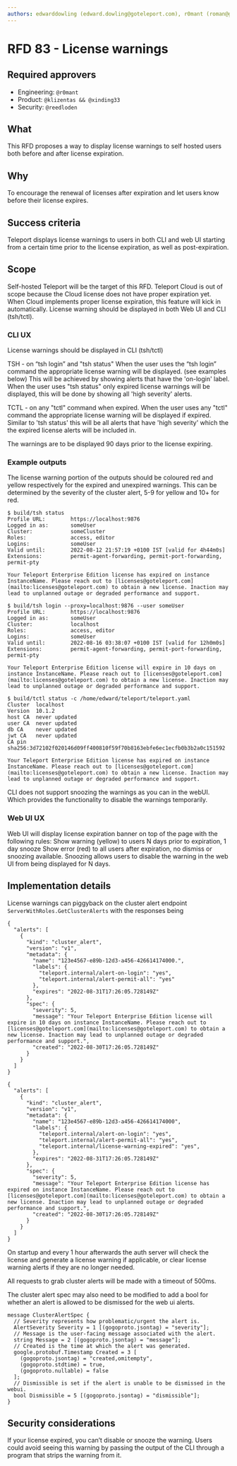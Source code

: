 ```yaml
---
authors: edwarddowling (edward.dowling@goteleport.com), r0mant (roman@goteleport.com)
---
```



# RFD 83 - License warnings

## Required approvers

- Engineering: `@r0mant`
- Product: `@klizentas && @xinding33`
- Security: `@reedloden`

## What

This RFD proposes a way to display license warnings to self hosted users both before and after license expiration.

## Why

To encourage the renewal of licenses after expiration and let users know before their license expires.

## Success criteria

Teleport displays license warnings to users in both CLI and web UI starting from a certain time prior to the license expiration, as well as post-expiration.

## Scope

Self-hosted Teleport will be the target of this RFD. Teleport Cloud is out of scope because the Cloud license does not have proper expiration yet. When Cloud implements proper license expiration, this feature will kick in automatically.
License warning should be displayed in both Web UI and CLI (tsh/tctl).

### CLI UX

License warnings should be displayed in CLI (tsh/tctl) 

TSH - on “tsh login” and "tsh status"
When the user uses the “tsh login” command the appropriate license warning will be displayed. (see examples below)
This will be achieved by showing alerts that have the 'on-login' label.
When the user uses "tsh status" only expired license warnings will be displayed, this will be done by showing all 'high severity' alerts.

TCTL - on any "tctl" command when expired.
When the user uses any "tctl" command the appropriate license warning will be displayed if expired.
Similar to 'tsh status' this will be all alerts that have 'high severity' which the the expired license alerts will be included in.

The warnings are to be displayed 90 days prior to the license expiring.

### Example outputs

The license warning portion of the outputs should be coloured red and yellow respectively for the expired and unexpired warnings.
This can be determined by the severity of the cluster alert, 5-9 for yellow and 10+ for red.

```
$ build/tsh status
Profile URL:        https://localhost:9876
Logged in as:       someUser
Cluster:            someCluster
Roles:              access, editor
Logins:             someUser
Valid until:        2022-08-12 21:57:19 +0100 IST [valid for 4h44m0s]
Extensions:         permit-agent-forwarding, permit-port-forwarding, permit-pty

Your Teleport Enterprise Edition license has expired on instance InstanceName. Please reach out to [licenses@goteleport.com](mailto:licenses@goteleport.com) to obtain a new license. Inaction may lead to unplanned outage or degraded performance and support.
```

```
$ build/tsh login --proxy=localhost:9876 --user someUser
Profile URL:        https://localhost:9876
Logged in as:       someUser
Cluster:            localhost
Roles:              access, editor
Logins:             someUser
Valid until:        2022-08-16 03:38:07 +0100 IST [valid for 12h0m0s]
Extensions:         permit-agent-forwarding, permit-port-forwarding, permit-pty

Your Teleport Enterprise Edition license will expire in 10 days on instance InstanceName. Please reach out to [licenses@goteleport.com](mailto:licenses@goteleport.com) to obtain a new license. Inaction may lead to unplanned outage or degraded performance and support.
```

```
$ build/tctl status -c /home/edward/teleport/teleport.yaml
Cluster  localhost                                                               
Version  10.1.2                                                                  
host CA  never updated                                                           
user CA  never updated                                                           
db CA    never updated                                                           
jwt CA   never updated                                                           
CA pin   sha256:3d72102f020146d09ff400810f59f70b8163ebfe6ec1ecfb0b3b2a0c151592

Your Teleport Enterprise Edition license has expired on instance InstanceName. Please reach out to [licenses@goteleport.com](mailto:licenses@goteleport.com) to obtain a new license. Inaction may lead to unplanned outage or degraded performance and support.
```


CLI does not support snoozing the warnings as you can in the webUI. Which provides the functionality to disable the warnings temporarily.

### Web UI UX

Web UI will display license expiration banner on top of the page with the following rules:
Show warning (yellow) to users N days prior to expiration, 1 day snooze
Show error (red) to all users after expiration, no dismiss or snoozing available.
Snoozing allows users to disable the warning in the web UI from being displayed for N days.

## Implementation details

License warnings can piggyback on the cluster alert endpoint `ServerWithRoles.GetClusterAlerts` with the responses being

```
{
  "alerts": [
    {
      "kind": "cluster_alert",
      "version": "v1",
      "metadata": {
        "name": "123e4567-e89b-12d3-a456-426614174000.",
        "labels": {
          "teleport.internal/alert-on-login": "yes",
          "teleport.internal/alert-permit-all": "yes"
        },
        "expires": "2022-08-31T17:26:05.728149Z"
      },
      "spec": {
        "severity": 5,
        "message": "Your Teleport Enterprise Edition license will expire in 10 days on instance InstanceName. Please reach out to [licenses@goteleport.com](mailto:licenses@goteleport.com) to obtain a new license. Inaction may lead to unplanned outage or degraded performance and support.",
        "created": "2022-08-30T17:26:05.728149Z"
      }
    }
  ]
}
```

```
{
  "alerts": [
    {
      "kind": "cluster_alert",
      "version": "v1",
      "metadata": {
        "name": "123e4567-e89b-12d3-a456-426614174000",
        "labels": {
          "teleport.internal/alert-on-login": "yes",
          "teleport.internal/alert-permit-all": "yes",
          "teleport.internal/license-warning-expired": "yes",
        },
        "expires": "2022-08-31T17:26:05.728149Z"
      },
      "spec": {
        "severity": 5,
        "message": "Your Teleport Enterprise Edition license has expired on instance InstanceName. Please reach out to [licenses@goteleport.com](mailto:licenses@goteleport.com) to obtain a new license. Inaction may lead to unplanned outage or degraded performance and support.",
        "created": "2022-08-30T17:26:05.728149Z"
      }
    }
  ]
}
```


On startup and every 1 hour afterwards the auth server will check the license and generate a license warning if applicable, or clear license warning alerts if they are no longer needed.

All requests to grab cluster alerts will be made with a timeout of 500ms.

The cluster alert spec may also need to be modified to add a bool for whether an alert is allowed to be dismissed for the web ui alerts.

```
message ClusterAlertSpec {
  // Severity represents how problematic/urgent the alert is.
  AlertSeverity Severity = 1 [(gogoproto.jsontag) = "severity"];
  // Message is the user-facing message associated with the alert.
  string Message = 2 [(gogoproto.jsontag) = "message"];
  // Created is the time at which the alert was generated.
  google.protobuf.Timestamp Created = 3 [
    (gogoproto.jsontag) = "created,omitempty",
    (gogoproto.stdtime) = true,
    (gogoproto.nullable) = false
  ];
  // Dismissible is set if the alert is unable to be dismissed in the webui.
  bool Dismissible = 5 [(gogoproto.jsontag) = "dismissible"];
}
```

## Security considerations
If your license expired, you can’t disable or snooze the warning.
Users could avoid seeing this warning by passing the output of the CLI through a program that strips the warning from it.

